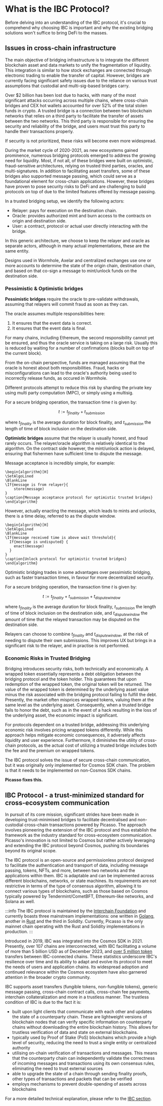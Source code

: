 # What is the IBC Protocol?

Before delving into an understanding of the IBC protocol, it's crucial to comprehend why choosing IBC is important and why the existing bridging solutions won't suffice to bring DeFi to the masses.

## Issues in cross-chain infrastructure 

The main objective of bridging infrastructure is to integrate the different blockchain asset and data markets to unify the fragmentation of liquidity. This integration is similar to how stock exchanges are connected through electronic trading to enable the transfer of capital. However, bridges are currently facing significant safety issues due to the reliance on various trust assumptions that custodial and multi-sig-based bridges carry. 

Over $2 billion has been lost due to hacks, with many of the most significant attacks occurring across multiple chains, where cross-chain bridges and CEX hot wallets accounted for over 52% of the total stolen funds in crypto. A trusted bridge is a connection between two blockchain networks that relies on a third party to facilitate the transfer of assets between the two networks. This third party is responsible for ensuring the security and reliability of the bridge, and users must trust this party to handle their transactions properly.

If security is not prioritized, these risks will become even more widespread.

During the market cycle of 2020-2021, as new ecosystems gained prominence, numerous bridging protocols emerged to address the growing need for liquidity. Most, if not all, of these bridges were built on optimistic, fraud-sensitive architectures, relying on trusted third parties, oracles, and multi-signatures. In addition to facilitating asset transfers, some of these bridges also supported message passing, which could serve as a foundational element for cross-chain applications. However, these bridges have proven to pose security risks to DeFi and are challenging to build protocols on top of due to the limited features offered by message passing.

In a trusted bridging setup, we identify the following actors:

- Relayer: pays for execution on the destination chain.
- Oracle: provides authorized mint and burn access to the contracts on origin and destination side.
- User: a contract, protocol or actual user directly interacting with the bridge. 

In this generic architecture, we choose to keep the relayer and oracle as separate actors, although in many actual implementations, these are the same entity. 

Designs used in Wormhole, Axelar and centralized exchanges use one or more accounts to determine the state of the origin chain, destination chain, and based on that co-sign a message to mint/unlock funds on the destination side. 

### Pessimistic & Optimistic bridges
**Pessimistic bridges** require the oracle to pre-validate withdrawals, assuming that relayers will commit fraud as soon as they can.

The oracle assumes multiple responsibilities here:

1. It ensures that the event data is correct.
2. It ensures that the event data is final.

For many chains, including Ethereum, the second responsibility cannot yet be ensured, and thus the oracle service is taking on a large risk. Usually this is reduced by waiting for a number of confirmations (blocks built on top of the current block).

From the on-chain perspective, funds are managed assuming that the oracle is honest about both responsibilities. Fraud, hacks or misconfigurations can lead to the oracle's authority being used to incorrectly release funds, as occured in Wormhole.

Different protocols attempt to reduce this risk by sharding the private key using multi party computation (MPC), or simply using a multisig.

For a secure bridging operation, the transaction time $t$ is given by:

$$ t := t_{finality} + t_{submission} $$

where $t_{finality}$ is the average duration for block finality, and $t_{submission}$ the length of time of block inclusion on the destination side.

**Optimistic bridges** assume that the relayer is usually honest, and fraud rarely occurs. The relayer/oracle algorithm is relatively identical to the algorithm. On the contract side however, the mint/unlock action is delayed, ensuring that fishermen have sufficient time to dispute the message.

Message acceptance is incredibly simple, for example:

```
\begin{algorithm}[H]
\SetAlgoLined
\BlankLine
\If{message is from relayer}{
    store(message)
}
\caption{Message acceptance protocol for optimistic trusted bridges}
\end{algorithm} 
```

However, actually enacting the message, which leads to mints and unlocks, there is a time delay, referred to as the dispute window.
```
\begin{algorithm}[H]
\SetAlgoLined
\BlankLine
\If{message received time is above wait threshold}{
  If{message is undisputed} {
    enact(message)
  }
}
\caption{Unlock protocol for optimistic trusted bridges}
\end{algorithm} 
```
Optimistic bridging trades in some advantages over pessimistic bridging, such as faster transaction times, in favour for more decentralized security.

For a secure bridging operation, the transaction time $t$ is given by:

$$ t := t_{finality} + t_{submission} + t_{dispute window} $$

where $t_{finality}$ is the average duration for block finality, $t_{submission}$ the length of time of block inclusion on the destination side, and $t_{dispute window}$ the amount of time that the relayed transaction may be disputed on the destination side.

Relayers can choose to combine $t_{finality}$ and $t_ {dispute window}$, at the risk of needing to dispute their own submissions. This improves UX but brings in a significant risk to the relayer, and in practise is not performed.

### Economic Risks in Trusted Bridging

Bridging introduces security risks, both technically and economically. A wrapped token essentially represents a debt obligation between the bridging protocol and the token holder. This guarantees that upon redemption of the wrapped token, the original token will be returned. The value of the wrapped token is determined by the underlying asset value minus the risk associated with the bridging protocol failing to fulfill the debt. Presently, the market often misprices wrapped tokens, valuing them at the same level as the underlying asset. Consequently, when a trusted bridge fails to honor the debt, such as in the event of a hack resulting in the loss of the underlying asset, the economic impact is significant.

For protocols dependent on a trusted bridge, addressing this underlying economic risk involves pricing wrapped tokens differently. While this approach helps mitigate economic consequences, it adversely affects liquidity and user experience. Furthermore, it diminishes the utility of cross-chain protocols, as the actual cost of utilizing a trusted bridge includes both the fee and the premium on wrapped tokens.

The IBC protocol solves the issue of secure cross-chain communication, but it was originally only implemented for Cosmos SDK chain. The problem is that it needs to be implemented on non-Cosmos SDK chains. 

**Picasso fixes this.**

## IBC Protocol - a trust-minimized standard for cross-ecosystem communication

In pursuit of its core mission, significant strides have been made in developing trust-minimised bridges to facilitate decentralised and non-custodial cross-chain transactions powered by Picasso. The approach involves pioneering the extension of the IBC protocol and thus establish the framework as the industry standard for cross-ecosystem communication. Picasso's innovation is not limited to Cosmos but rather actively leveraging and extending the IBC protocol beyond Cosmos, pushing its boundaries beyond its original scope. 

The IBC protocol is an open-source and permissionless protocol designed to facilitate the authentication and transport of data, including message passing, tokens, NFTs, and more, between two networks and the applications within them. IBC is adaptable and can be implemented across different blockchains, networks, or state machines. Its requirements are not restrictive in terms of the type of consensus algorithm, allowing it to connect various types of blockchains, such as those based on Cosmos typically powered by Tendermint/CometBFT, Ethereum-like networks, and Solana as well. 

:::info
The IBC protocol is maintained by the [Interchain Foundation](https://interchain.io/) and currently boasts three mainstream implementations: one written in [Golang](https://github.com/cosmos/ibc-go), another in [Rust](https://github.com/cosmos/ibc-go) and the third in Solidity. Currently, Picasso is the only mainnet chain operating with the Rust and Solidity implementations in production. 
:::

Introduced in 2019, IBC was integrated into the Cosmos SDK in 2021. Presently, over 107 chains are interconnected, with IBC facilitating a volume of more than 5 billion USD as of December 2023, and [over 5 million token](https://mapofzones.com/home?columnKey=ibcVolume&period=24h) transfers between IBC-connected chains. These statistics underscore IBC's resilience over time and its ability to adapt and evolve its protocol to meet the needs of users and application chains. Its widespread adoption and continued relevance within the Cosmos ecosystem have also garnered attention in the broader crypto community. 

IBC supports asset transfers (fungible tokens, non-fungible tokens), generic message passing, cross-chain contract calls, cross-chain fee payments, interchain collateralization and more in a trustless manner. The trustless condition of IBC is due to the fact it is:

- built upon light clients that communicate with each other and updates the state of a counterparty chain. These are lightweight versions of blockchain nodes that can verify specific information on counterparty chains without downloading the entire blockchain history. This allows for trustless verification of data and state on external blockchains.
- typically used by Proof of Stake (PoS) blockchains which provide a high level of security, reducing the need to trust a single entity or centralized authority
- utilising on-chain verification of transactions and messages. This means that the counterparty chain can independently validate the correctness of incoming messages and transactions using its own consensus rules, eliminating the need to trust external sources
- able to upgrade the state of a chain through sending finality proofs, other types of transactions and packets that can be verified
- employs mechanisms to prevent double-spending of assets across blockchains

For a more detailed technical explanation, please refer to the [IBC section](../technology/ibc.md).